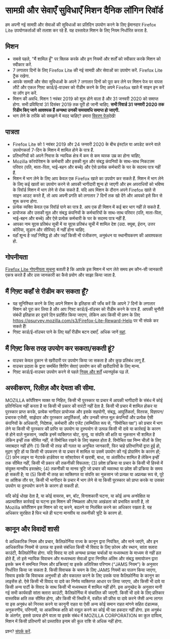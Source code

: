 # सामग्री और सेवाएँ सुविधाएँ मिशन दैनिक लॉगिन रिवॉर्ड
हम अपनी नई सामग्री और सेवाओं की सुविधाओं का  प्रतिदिन उपयोग करने के लिए ईमानदार Firefox Lite उपयोगकर्ताओं की तलाश कर रहे हैं. यह दस्तावेज़ मिशन के लिए नियम निर्धारित करता है. 

## मिशन
* सबसे पहले, "मैं शामिल हूँ" पर क्लिक करके और इन नियमों और शर्तों को स्वीकार करके मिशन को स्वीकार करें. 
* 7 लगातार दिनों के लिए Firefox Lite की नई सामग्री और सेवाओं का उपयोग करें. Firefox Lite ट्रैक रखेगा. 
* आपके सामग्री और सेवा सुविधाओं के अपने 7 लगातार दिनों को पूरा कर लेने पर  मिशन पेज पर वापस लौटें और एकल गिफ़्ट कार्ड/ई-वाउचर को रीडीम करने के लिए अपने Firefox खाते में साइन इन करें या लॉग इन करें.
* मिशन की अवधि. मिशन 1 नवंबर 2019 को शुरू होने वाला है और 31 जनवरी 2020 को समाप्त होगा. सभी प्रविष्टियां 31 दिसंबर 2019 तक पूरी हो जानी चाहिए. **सभी रिवार्ड 31 जनवरी 2020 तक रिडीम किए जाने आवश्यक हैं अन्यथा उनकी समयावधि समाप्त हो जाएगी.**
* भाग लेने के तरीके को समझने में मदद चाहिए? हमारा [विवरण पेज]( https://support.mozilla.org/kb/firefox-lite-reward-program)देखें!

## पात्रता
* Firefox Lite को 1 नवंबर 2019 और 24 जनवरी 2020 के बीच इंस्टॉल या अपडेट करने वाले उपयोगकर्ता 7-दिन के मिशन में शामिल होने के पात्र हैं. 
* प्रतिभागियों को अपने निवास के न्यायिक क्षेत्र में कम से कम व्यस्क उम्र का होना चाहिए. 
* Mozilla कॉरपोरेशन के कर्मचारी और इसकी मूल और संबद्ध कंपनियों के साथ-साथ निकटतम परिवार (पति, माता-पिता, भाई-बहन और बच्चे) और ऐसे प्रत्येक कर्मचारी के घर के सदस्य पात्र नहीं हैं. 
* मिशन में भाग लेने के लिए आप केवल एक Firefox खाते का उपयोग कर सकते हैं. मिशन में भाग लेने के लिए कई खातों का उपयोग करने से आपकी भागीदारी शून्य हो जाएगी और हम अपराधियों को भविष्य के रिवॉर्ड मिशन में भाग लेने से रोक सकते हैं. यदि आप मिशन के दौरान अपने Firefox खाते से साइन आउट करते हैं, तो आप अपनी प्रगति को लगातार 7 दिनों तक खो देंगे और आपको इसे फिर से शुरू करना होगा. 
* प्रत्येक व्यक्ति केवल एक रिवॉर्ड पाने का पात्र है. आप एक ही मिशन में कई बार भाग नहीं ले सकते हैं. 
* प्रायोजक और उसकी मूल और संबद्ध कंपनियों के कर्मचारियों के साथ-साथ परिवार (पति, माता-पिता, भाई-बहन और बच्चे) और ऐसे प्रत्येक कर्मचारी के घर के सदस्य पात्र नहीं हैं. 
* आपका नाम यूएस प्रतिबंध सूची में या यूएस प्रतिबंध सूची में शामिल देश (उदा. क्यूबा, ईरान, उत्तर कोरिया, सूडान और सीरिया) में नहीं होना चाहिए.
* वहाँ शून्य है जहाँ निषिद्ध हो और जहाँ किसी भी पंजीकरण, अनुबंधन या स्थानीयकरण की आवश्यकता हो.

## गोपनीयता
[Firefox Lite गोपनीयता सूचना](https://www.mozilla.org/privacy/firefox-lite/) बताती है कि आपके इस मिशन में भाग लेते समय हम कौन-सी जानकारी एकत्र करते हैं और उस जानकारी का कैसे प्रयोग और साझा किया जाता है. 

## मैं गिफ़्ट कहाँ से रीडीम कर सकता हूँ?
* यह सुनिश्चित करने के लिए अपने मिशन के इतिहास की जाँच करें कि आपने 7 दिनों के लगातार मिशन को पूरा कर लिया है और आप गिफ़्ट कार्ड/ई-वॉउचर को रीडीम करने के पात्र हैं. आपकी चुनौती संबंधी इतिहास हर दूसरे दिन प्रदर्शित किया जाएगा, लेकिन आप किसी भी प्रश्न के लिए https://qsurvey.mozilla.com/s3/Firefox-Lite-Reward-Help पर भी संपर्क कर सकते हैं!
* गिफ़्ट कार्ड/ई-वॉउचर पाने के लिए यहाँ रीडीम बटन दबाएँ. अधिक जानें  [यहां]( https://support.mozilla.org/kb/firefox-lite-reward-program).

## मैं गिफ़्ट किस तरह उपयोग कर सकता/सकती हूं?
* वाउचर केवल दुकान से खरीदारी पर उपयोग किया जा सकता है और कुछ प्रतिबंध लागू हैं.
* वाउचर प्रदाता के द्वारा समर्थित शिपिंग सेवाएं उपयोग कर की खरीदारियों के लिए मान्य.
* गिफ़्ट कार्ड/ई-वाउचर उपयोग करने से पहले [नियम और शर्तें](https://shopee.co.id/events3/code/249735221/?utm_source=Mozilla&utm_medium=Mozilla&utm_campaign=VoucherMozilla) ध्यानपूर्वक पढ़ लें.

## अस्वीकरण, रिलीज़ और देयता की सीमा.
MOZILLA कॉर्पोरेशन व्यक्त या निहित, किसी भी पुरस्कार या प्रचार में आपकी भागीदारी के संबंध में कोई प्रतिनिधित्व नहीं करता है या किसी भी प्रकार की वारंटी नहीं देता है. किसी भी प्रचार में शामिल होकर या पुरस्कार प्राप्त करके, प्रत्येक भागीदार प्रायोजक और इसके सहयोगी, संबद्ध, आपूर्तिकर्ता, वितरक, विज्ञापन/प्रचारक एजेंसी, साझेदार और पुरस्कार आपूर्तिकर्ता, और उनकी संगत मूल कंपनियों और प्रत्येक ऐसी कंपनियों के अधिकारी, निदेशक, कर्मचारी और एजेंट (सम्मिलित रूप से, “विमोचित पक्ष”) को प्रचार में भाग लेने या किसी भी पुरस्कार की प्राप्ति या उपयोग या दुरुपयोग से उत्पन्न किसी भी दावे या कार्रवाई के कारण से होने वाले नुकसान, जबकि इनमें व्यक्तिगत चोट, मृत्यु, या संपत्ति की क्षति या नुकसान भी शामिल है लेकिन इन्हीं तक सीमित नहीं, से विमोचित रखने के लिए सहमत होता है. विमोचित पक्ष निम्न चीज़ों के लिए जवाबदार नहीं होंगेः (1) किसी भी तरह की गलत या अनुचित जानकारी, फिर चाहे प्रतिभागियों द्वारा हुई हो, मुद्रण त्रुटि हों या किसी भी उपकरण से या प्रचार में शामिल या उसमें उपयोग की गई प्रोग्रामिंग के कारण हों; (2) फ़ोन लाइन या नेटवर्क हार्डवेयर या सॉफ़्टवेयर में खराबी, बाधा, या अंतर्विरोध शामिल है लेकिन इन्हीं तक सीमित नहीं, किसी भी प्रकार की तकनीकी विफलता; (3) प्रवेश प्रक्रिया या प्रचार के किसी भी हिस्से में संयुक्त मानवीय हस्तक्षेप; (4) तकनीकी या मानव त्रुटि जो प्रचार की व्यवस्था या प्रवेश की प्रक्रिया के समय हो सकती है; या (5) किसी भी तरह का व्यक्तिगत या संपत्ति का नुकसान जो प्रत्यक्ष या अप्रत्यक्ष रूप से, पूरे या आंशिक तौर पर, किसी भी भागीदार के प्रचार में भाग लेने से या किसी पुरस्कार को प्राप्त करके या उसका उपयोग या दुरुपयोग करने के कारण हो सकती हो.

यदि कोई धोखा देता है, या कोई वायरस, बग, बॉट, विनाशकारी घटना, या कोई अन्य अनपेक्षित या अप्रत्याशित कार्रवाई या घटना इस मिशन की निष्पक्षता और/या अखंडता को प्रभावित करती है, तो Mozilla कॉर्पोरेशन इस मिशन को रद्द करने, बदलने या निलंबित करने का अधिकार रखता है. यह अधिकार सुरक्षित है फिर भले ही घटना मानवीय या तकनीकी त्रुटि के कारण हो. 

## कानून और विवादों शासी

ये आधिकारिक नियम और प्रचार, कैलिफ़ोर्निया राज्य के कानून द्वारा नियंत्रित, और माने जाएंगे, और इन आधिकारिक नियमों से उत्पन्न या इससे संबंधित किसी भी विवाद के लिए फ़ोरम और स्थान, सांता क्लारा काउंटी, कैलिफ़ोर्निया होगा. यदि विवाद या दावे अन्यथा प्रत्यक्ष चर्चाओं या मध्यस्थता के माध्यम से नहीं हल होते हैं, तो इसे न्यायिक विवाचन और मध्यस्थता सेवाओं द्वारा निगमित अंतिम और संबद्ध समायोजन द्वारा इसके क्रम में समन्वित नियम और प्रक्रियाएं या इसके अतिरिक्त परिणाम (“JAMS नियम”) के अनुसार निर्धारित किया जा सकता है. किसी विवाचक के चयन के लिए JAMS नियमों का पालन किया जाएगा, सिवाय इसके कि विवाचक अनुभवी हो और वकालत करने के लिए उसके पास कैलिफ़ोर्निया के कानून का लाइसेंस हो. ऐसे किसी भी विवाद या दावे का निर्णय व्यक्तिगत आधार पर लिया जाएगा, और किसी भी दावे या किसी अन्य पार्टी के विवाद के साथ किसी भी मध्यस्थता में शामिल नहीं होंगे. इस अनुच्छेद के अनुसार मानी गई सभी कार्यवाही सांता क्लारा काउंटी, कैलिफ़ोर्निया में संचालित की जाएगी. किसी भी दावे के लिए प्रतिकार वास्तविक क्षति तक सीमित होगा, और किसी भी स्थिति में, वकील की फ़ीस या दावे करने जैसी अन्य लागत या इस अनुबंध को निरस्त करने या कानूनी राहत या ऐसी अन्य कोई समान राहत मांगने सहित दंडात्मक, अनुकरणीय, परिणामी, या आकस्मिक क्षति को वसूल करने का कोई भी पक्ष हकदार नहीं होगा. इस अनुबंध के अंतर्गत, इससे उत्पन्न होने वाला या इसके संबंध में MOZILLA CORPORATION का कुल दायित्व, मिशन में किसी प्रतिभागी को प्रस्तावित इनाम की कुल राशि से अधिक नहीं होगा. 

प्रश्न? [संपर्क करें]( https://qsurvey.mozilla.com/s3/Firefox-Lite-Reward-Help).
